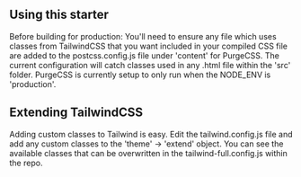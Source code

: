 ## Using this starter

Before building for production: You'll need to ensure any file which uses classes from TailwindCSS that you want included in your compiled CSS file are added to the postcss.config.js file under 'content' for PurgeCSS. The current configuration will catch classes used in any .html file within the 'src' folder. PurgeCSS is currently setup to only run when the NODE_ENV is 'production'.

## Extending TailwindCSS

Adding custom classes to Tailwind is easy. Edit the tailwind.config.js file and add any custom classes to the 'theme' -> 'extend' object.  You can see the available classes that can be overwritten in the tailwind-full.config.js within the repo. 